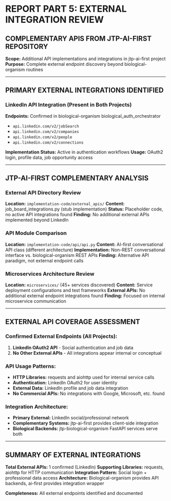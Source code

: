 # REPORT PART 5: EXTERNAL INTEGRATION REVIEW

## COMPLEMENTARY APIS FROM JTP-AI-FIRST REPOSITORY

**Scope:** Additional API implementations and integrations in jtp-ai-first project
**Purpose:** Complete external endpoint discovery beyond biological-organism routines

---

## PRIMARY EXTERNAL INTEGRATIONS IDENTIFIED

### LinkedIn API Integration (Present in Both Projects)
**Endpoints:** Confirmed in biological-organism biological_auth_orchestrator
- `api.linkedin.com/v2/jobSearch`
- `api.linkedin.com/v2/companies`
- `api.linkedin.com/v2/people`
- `api.linkedin.com/v2/connections`

**Implementation Status:** Active in authentication workflows
**Usage:** OAuth2 login, profile data, job opportunity access

---

## JTP-AI-FIRST COMPLEMENTARY ANALYSIS

### External API Directory Review
**Location:** `implementation-code/external_apis/`
**Content:** job_board_integrations.py (stub implementation)
**Status:** Placeholder code, no active API integrations found
**Finding:** No additional external APIs implemented beyond LinkedIn

### API Module Comparison
**Location:** `implementation-code/api/api.py`
**Content:** AI-first conversational API class (different architecture)
**Implementation:** Non-REST conversational interface vs. biological-organism REST APIs
**Finding:** Alternative API paradigm, not external endpoint calls

### Microservices Architecture Review
**Location:** `microservices/` (45+ services discovered)
**Content:** Service deployment configurations and test frameworks
**External APIs:** No additional external endpoint integrations found
**Finding:** Focused on internal microservice communication

---

## EXTERNAL API COVERAGE ASSESSMENT

### Confirmed External Endpoints (All Projects):
1. **LinkedIn OAuth2 API** - Social authentication and job data
2. **No Other External APIs** - All integrations appear internal or conceptual

### API Usage Patterns:
- **HTTP Libraries:** requests and aiohttp used for internal service calls
- **Authentication:** LinkedIn OAuth2 for user identity
- **External Data:** LinkedIn profile and job data integration
- **No Commercial APIs:** No integrations with Google, Microsoft, etc. found

### Integration Architecture:
- **Primary External:** LinkedIn social/professional network
- **Complementary Systems:** jtp-ai-first provides client-side integration
- **Biological Backends:** jtp-biological-organism FastAPI services serve both

---

## SUMMARY OF EXTERNAL INTEGRATIONS

**Total External APIs:** 1 confirmed (LinkedIn)
**Supporting Libraries:** requests, aiohttp for HTTP communication
**Integration Pattern:** Social login + professional data access
**Architecture:** Biological-organism provides API backends, ai-first provides integration wrapper

**Completeness:** All external endpoints identified and documented
